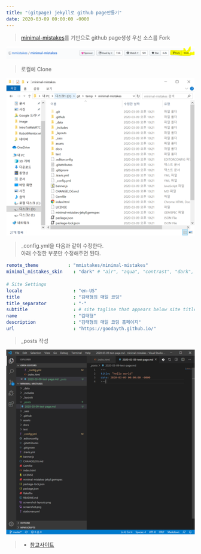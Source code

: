 ```yaml
---
title: "(gitpage) jekyll로 github page만들기"
date: 2020-03-09 00:00:00 -0000
---
```


> [minimal-mistakes](https://github.com/mmistakes/minimal-mistakes)를 기반으로 github page생성
> 우선 소스를 Fork

![](/file/image/gitpage-make-image-01.png)

> 로컬에 Clone

![](/file/image/gitpage-make-image-02.png)

> _config.yml을 다음과 같이 수정한다.<br>
> 아래 수정한 부분만 수정해주면 된다.

```yml
remote_theme           : "mmistakes/minimal-mistakes"
minimal_mistakes_skin    : "dark" # "air", "aqua", "contrast", "dark", "dirt", "neon", "mint", "plum", "sunrise"

# Site Settings
locale                   : "en-US"
title                    : "김태형의 매일 코딩"
title_separator          : "-"
subtitle                 : # site tagline that appears below site title in masthead
name                     : "김태형"
description              : "김태형의 매일 코딩 홈페이지"
url                      : "https://goodayth.github.io/"
```

> _posts 작성

![](/file/image/gitpage-make-image-03.png)


> * [참고사이트](https://xho95.github.io/blog/github/pages/jekyll/minima/theme/2017/03/04/Jekyll-Blog-with-Minima.html)